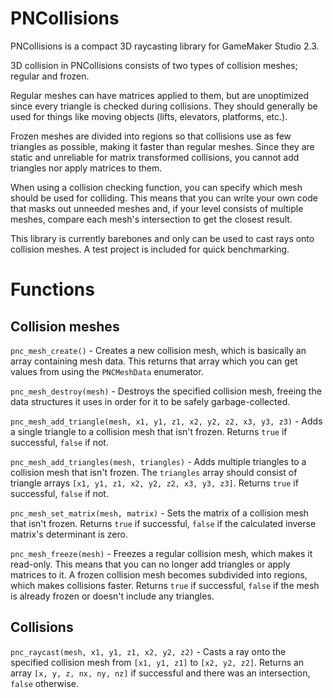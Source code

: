 # PNCollisions
PNCollisions is a compact 3D raycasting library for GameMaker Studio 2.3.

3D collision in PNCollisions consists of two types of collision meshes; regular and frozen.

Regular meshes can have matrices applied to them, but are unoptimized since every triangle is checked during collisions. They should generally be used for things like moving objects (lifts, elevators, platforms, etc.).

Frozen meshes are divided into regions so that collisions use as few triangles as possible, making it faster than regular meshes. Since they are static and unreliable for matrix transformed collisions, you cannot add triangles nor apply matrices to them.

When using a collision checking function, you can specify which mesh should be used for colliding. This means that you can write your own code that masks out unneeded meshes and, if your level consists of multiple meshes, compare each mesh's intersection to get the closest result.

This library is currently barebones and only can be used to cast rays onto collision meshes. A test project is included for quick benchmarking.

# Functions
## Collision meshes
`pnc_mesh_create()` - Creates a new collision mesh, which is basically an array containing mesh data. This returns that array which you can get values from using the `PNCMeshData` enumerator.

`pnc_mesh_destroy(mesh)` - Destroys the specified collision mesh, freeing the data structures it uses in order for it to be safely garbage-collected.

`pnc_mesh_add_triangle(mesh, x1, y1, z1, x2, y2, z2, x3, y3, z3)` - Adds a single triangle to a collision mesh that isn't frozen. Returns `true` if successful, `false` if not.

`pnc_mesh_add_triangles(mesh, triangles)` - Adds multiple triangles to a collision mesh that isn't frozen. The `triangles` array should consist of triangle arrays `[x1, y1, z1, x2, y2, z2, x3, y3, z3]`. Returns `true` if successful, `false` if not.

`pnc_mesh_set_matrix(mesh, matrix)` - Sets the matrix of a collision mesh that isn't frozen. Returns `true` if successful, `false` if the calculated inverse matrix's determinant is zero.

`pnc_mesh_freeze(mesh)` - Freezes a regular collision mesh, which makes it read-only. This means that you can no longer add triangles or apply matrices to it. A frozen collision mesh becomes subdivided into regions, which makes collisions faster. Returns `true` if successful, `false` if the mesh is already frozen or doesn't include any triangles.

## Collisions
`pnc_raycast(mesh, x1, y1, z1, x2, y2, z2)` - Casts a ray onto the specified collision mesh from `[x1, y1, z1]` to `[x2, y2, z2]`. Returns an array `[x, y, z, nx, ny, nz]` if successful and there was an intersection, `false` otherwise.
